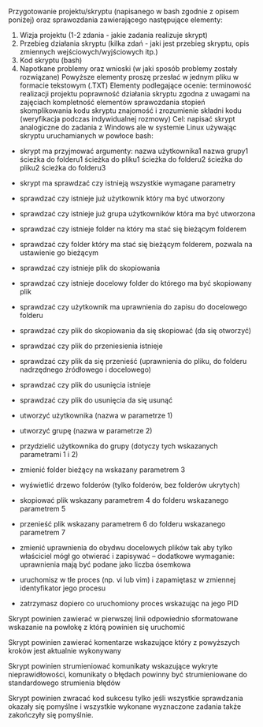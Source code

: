 Przygotowanie projektu/skryptu (napisanego w bash zgodnie z opisem poniżej) oraz sprawozdania zawierającego następujące elementy:
1) Wizja projektu (1-2 zdania - jakie zadania realizuje skrypt)
2) Przebieg działania skryptu (kilka zdań - jaki jest przebieg skryptu, opis zmiennych wejściowych/wyjściowych itp.)
3) Kod skryptu (bash)
4) Napotkane problemy oraz wnioski (w jaki sposób problemy zostały rozwiązane)
Powyższe elementy proszę przesłać w jednym pliku w formacie tekstowym (.TXT)
Elementy podlegające ocenie:
terminowość realizacji projektu 
poprawność działania skryptu zgodna z uwagami na zajęciach
kompletność elementów sprawozdania
stopień skomplikowania kodu skryptu 
znajomość i zrozumienie składni kodu (weryfikacja podczas indywidualnej rozmowy)
Cel: napisać skrypt analogiczne do zadania z Windows ale w systemie Linux używając skryptu uruchamianych w powłoce bash:

- skrypt ma przyjmować argumenty:
nazwa użytkownika1
nazwa grupy1
ścieżka do folderu1
ścieżka do pliku1
ścieżka do folderu2
ścieżka do pliku2
ścieżka do folderu3

- skrypt ma sprawdzać czy istnieją wszystkie wymagane parametry

- sprawdzać czy istnieje już użytkownik który ma być utworzony
- sprawdzać czy istnieje już grupa użytkowników która ma być utworzona

- sprawdzać czy istnieje folder na który ma stać się bieżącym folderem
- sprawdzać czy folder który ma stać się bieżącym folderem, pozwala na ustawienie go bieżącym

- sprawdzać czy istnieje plik do skopiowania
- sprawdzać czy istnieje docelowy folder do którego ma być skopiowany plik
- sprawdzać czy użytkownik ma uprawnienia do zapisu do docelowego folderu

- sprawdzać czy plik do skopiowania da się skopiować (da się otworzyć)

- sprawdzać czy plik do przeniesienia istnieje
- sprawdzać czy plik da się przenieść (uprawnienia do pliku, do folderu nadrzędnego źródłowego i docelowego)

- sprawdzać czy plik do usunięcia istnieje
- sprawdzać czy plik do usunięcia da się usunąć

- utworzyć użytkownika (nazwa w parametrze 1)
- utworzyć grupę (nazwa w parametrze 2)
- przydzielić użytkownika do grupy (dotyczy tych wskazanych parametrami 1 i 2)
- zmienić folder bieżący na wskazany parametrem 3
- wyświetlić drzewo folderów (tylko folderów, bez folderów ukrytych)
- skopiować plik wskazany parametrem 4 do folderu wskazanego parametrem 5
- przenieść plik wskazany parametrem 6 do folderu wskazanego parametrem 7
- zmienić uprawnienia do obydwu docelowych plików tak aby tylko właściciel mógł go otwierać i zapisywać – dodatkowe wymaganie: uprawnienia mają być podane jako liczba ósemkowa
- uruchomisz w tle proces (np. vi lub vim) i zapamiętasz w zmiennej identyfikator jego procesu
- zatrzymasz dopiero co uruchomiony proces wskazując na jego PID

Skrypt powinien zawierać w pierwszej linii odpowiednio sformatowane wskazanie na powłokę z którą powinien się uruchomić

Skrypt powinien zawierać komentarze wskazujące który z powyższych kroków jest aktualnie wykonywany

Skrypt powinien strumieniować komunikaty wskazujące wykryte nieprawidłowości, komunikaty o błędach powinny być strumieniowane do standardowego strumienia błędów

Skrypt powinien zwracać kod sukcesu tylko jeśli wszystkie sprawdzania okazały się pomyślne i wszystkie wykonane wyznaczone zadania także zakończyły się pomyślnie.